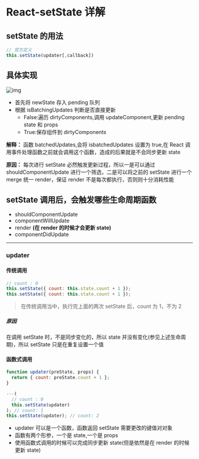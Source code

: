 # React-setState 详解

## setState 的用法

```js
// 官方定义
this.setState(updater[,callback])
```

## 具体实现

![img](https://pic3.zhimg.com/80/4fd1a155faedff00910dfabe5de143fc_hd.jpg)

- 首先将 newState 存入 pending 队列
- 根据 isBatchingUpdates 判断是否直接更新
  - False:遍历 dirtyComponents,调用 updateComponent,更新 pending state 和 props
  - True:保存组件到 dirtyComponents

**解释：** 函数 batchedUpdates,会将 isbatchedUpdates 设置为 true,在 React 调用事件处理函数之前就会调用这个函数，造成的后果就是不会同步更新 state

**原因：** 每次进行 setState 必然触发更新过程，所以一是可以通过 shouldComponentUpdate 进行一个筛选，二是可以将之前的 setState 进行一个 merge 统一 render，保证 render 不是每次都执行，否则则十分消耗性能

## setState 调用后，会触发哪些生命周期函数

- shouldComponentUpdate
- componentWillUpdate
- render **(在 render 的时候才会更新 state)**
- componentDidUpdate

---

### updater

#### 传统调用

```js
// count : 0
this.setState({ count: this.state.count + 1 });
this.setState({ count: this.state.count + 1 });
```

> 在传统调用当中，执行完上面的两次 setState 后，count 为 1，不为 2

##### 原因

在调用 setState 时，不是同步变化的，所以 state 并没有变化(参见上述生命周期)，所以 setState 只是在重复设置一个值

#### 函数式调用

```js
function updater(preState, props) {
  return { count: preState.count + 1 };
}

---(
  // count : 0
  this.setState(updater)
); // count: 1
this.setState(updater); // count: 2
```

- updater 可以是一个函数，函数返回 setState 需要更改的键值对对象
- 函数有两个形参，一个是 state,一个是 props
- 使用函数式调用的时候可以完成同步更新 state(但是依然是在 render 的时候更新 state)
